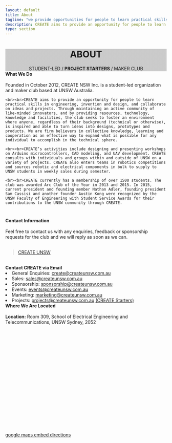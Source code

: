 ```yaml
---
layout: default
title: About
tagline: "we provide opportunities for people to learn practical skills in engineering, invention and design, and collaborate on ideas and projects..."
description: CREATE aims to provide an opportunity for people to learn practical skills in engineering, invention and design, and collaborate on ideas and projects.
type: section
---
```


<style type="text/css">
.about-cover {
	background-image: linear-gradient( rgba(0, 0, 0, 0.2), rgba(0, 0, 0, 0.2) ), url(https://scontent-syd2-1.xx.fbcdn.net/v/t1.0-9/13315555_590946497747476_2817845946185613764_n.jpg?oh=5a56b23bb64ebf3ef4f50a99fd418701&oe=593A50FD);
}
</style>

<div id="fb-root"></div>
<script>(function(d, s, id) {
  var js, fjs = d.getElementsByTagName(s)[0];
  if (d.getElementById(id)) return;
  js = d.createElement(s); js.id = id;
  js.src = "//connect.facebook.net/en_GB/sdk.js#xfbml=1&version=v2.8";
  fjs.parentNode.insertBefore(js, fjs);
}(document, 'script', 'facebook-jssdk'));</script>

<div class="jumbotron general-cover about-cover" >
  <div class="wrapper">
    <center>
      <h1><b>ABOUT</b></h1>
      <span>STUDENT-LED / <b>PROJECT STARTERS</b> / MAKER CLUB</span>
    </center>
  </div>
</div>

<div class="wrapper">
<div class="manual-post" id="do">
  <div class="manual manual-title">
    <i class="fa fa-cube fa-lg" aria-hidden="true"></i>
    <strong>What We Do</strong>
  </div>
  <div class="portfolio-content">
    <br>Founded in October 2012, CREATE NSW Inc. is a student-led organization and maker club based at UNSW Australia.

    <br><br>CREATE aims to provide an opportunity for people to learn practical skills in engineering, invention and design, and collaborate on ideas and projects. Through maintaining an active community of like-minded innovators, and by providing resources, technology, knowledge and facilities, the club seeks to foster an environment where anyone, regardless of their background (technical or otherwise), is inspired and able to turn ideas into designs, prototypes and products. We are firm believers in collective knowledge, learning and cooperation as an effective way to expand what is possible for any individual to accomplish in the technical sphere.

    <br><br>CREATE’s activities include designing and presenting workshops on Arduino microcontrollers, CAD modeling, and UAV development. CREATE consults with individuals and groups within and outside of UNSW on a variety of projects. CREATE also enters teams in robotics competitions and sources robotic and electrical components in bulk to supply to UNSW students in weekly sales during semester.

    <br><br>CREATE currently has a membership of over 1500 students. The club was awarded Arc Club of the Year in 2013 and 2015. In 2015, current president and founding member Nathan Adler, founding president Sam Cassisi and another founder Austin Kong were recognized by the UNSW Faculty of Engineering with Student Service Awards for their contributions to the UNSW community through CREATE.
  </div>
</div>
</div>

<div class="jumbotron" style="margin-top:40px; padding-top:-20px">
  <div class="wrapper">
    <div class="manual-post" id="contact">
      <div class="manual manual-title">
        <i class="fa fa-commenting-o fa-lg" aria-hidden="true"></i>
        <strong>Contact Information</strong>
      </div>
      <div class="portfolio-content">
        <br>  Feel free to contact us with any enquiries, feedback or sponsorship requests for the club and we will reply as soon as we can.<br><br>
        <div style="margin: 0 auto;">
          <div class="fb-page" data-href="https://www.facebook.com/createUNSW" data-tabs="messages" data-width="500" data-small-header="true" data-adapt-container-width="true" data-hide-cover="true" data-show-facepile="false"><blockquote cite="https://www.facebook.com/createUNSW" class="fb-xfbml-parse-ignore"><a href="https://www.facebook.com/createUNSW">CREATE UNSW</a></blockquote></div>
        </div>
        <br><i class="fa fa-at fa-lg" aria-hidden="true"></i><b>Contact CREATE via Email</b>
        <li><i class="fa fa-envelope" aria-hidden="true"></i> General Enquiries: <a href="mailto:create@createunsw.com.au" target="_top">create@createunsw.com.au</a></li>
        <li><i class="fa fa-envelope" aria-hidden="true"></i> Sales: <a href="mailto:sales@createunsw.com.au" target="_top">sales@createunsw.com.au</a></li>
        <li><i class="fa fa-envelope" aria-hidden="true"></i> Sponsorship: <a href="mailto:sponsorship@createunsw.com.au" target="_top">sponsorship@createunsw.com.au</a></li>
        <li><i class="fa fa-envelope" aria-hidden="true"></i> Events: <a href="mailto:events@createunsw.com.au" target="_top">events@createunsw.com.au</a></li>
        <li><i class="fa fa-envelope" aria-hidden="true"></i> Marketing: <a href="mailto:marketing@createunsw.com.au" target="_top">marketing@createunsw.com.au</a></li>
	<li><i class="fa fa-envelope" aria-hidden="true"></i> Projects: <a href="mailto:projects@createunsw.com.au" target="_top">projects@createunsw.com.au</a> <a href="/starters/">(CREATE Starters)</a></li>
      </div>
    </div>
  </div>
</div>

<div class="wrapper">

  <div class="manual-post">
    <div class="manual manual-title">
      <i class="fa fa-map-marker fa-lg" aria-hidden="true"></i>
      <strong>Where We Are Located</strong>
    </div>
    <br>  <b>Location:</b> Room 309, School of Electrical Engineering and Telecommunications, UNSW Sydney, 2052
    <div id="location" class="google-maps">
    <script src='https://maps.googleapis.com/maps/api/js?v=3.exp&key=AIzaSyBYV_mZyniZxR7OeK7ZVxNUoLvOko5UJcU'></script><div style='overflow:hidden;height:335px;width:710px;'><div id='gmap_canvas' style='height:335px;width:710px;'></div><style>#gmap_canvas img{max-width:none!important;background:none!important}</style></div> <a href='https://add-map.org/'>google maps embed directions</a> <script type='text/javascript' src='https://embedmaps.com/google-maps-authorization/script.js?id=7f967f06abbc9b11c74e30449fd0b47db7af68a5'></script><script type='text/javascript'>function init_map(){var myOptions = {zoom:19,center:new google.maps.LatLng(-33.9178892,151.23142989999997),mapTypeId: google.maps.MapTypeId.TERRAIN};map = new google.maps.Map(document.getElementById('gmap_canvas'), myOptions);marker = new google.maps.Marker({map: map,position: new google.maps.LatLng(-33.9178892,151.23142989999997)});infowindow = new google.maps.InfoWindow({content:'<strong>CreateUNSW</strong><br>Room 309, School of Electrical Engineering and Telecommunications, UNSW Sydney, <br>2052 Sydney<br>'});google.maps.event.addListener(marker, 'click', function(){infowindow.open(map,marker);});infowindow.open(map,marker);}google.maps.event.addDomListener(window, 'load', init_map);</script>
    </div>
  </div>

</div>
